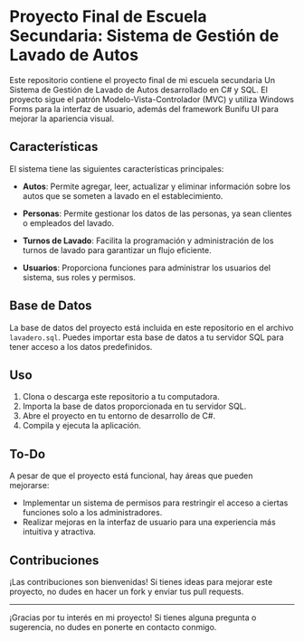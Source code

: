 # Proyecto Final de Escuela Secundaria: Sistema de Gestión de Lavado de Autos

Este repositorio contiene el proyecto final de mi escuela secundaria
Un Sistema de Gestión de Lavado de Autos desarrollado en C# y SQL. 
El proyecto sigue el patrón Modelo-Vista-Controlador (MVC) y utiliza Windows Forms para la interfaz de usuario, además del framework Bunifu UI para mejorar la apariencia visual.

## Características

El sistema tiene las siguientes características principales:

- **Autos**: Permite agregar, leer, actualizar y eliminar información sobre los autos que se someten a lavado en el establecimiento.

- **Personas**: Permite gestionar los datos de las personas, ya sean clientes o empleados del lavado.

- **Turnos de Lavado**: Facilita la programación y administración de los turnos de lavado para garantizar un flujo eficiente.

- **Usuarios**: Proporciona funciones para administrar los usuarios del sistema, sus roles y permisos.

## Base de Datos

La base de datos del proyecto está incluida en este repositorio en el archivo `lavadero.sql`. 
Puedes importar esta base de datos a tu servidor SQL para tener acceso a los datos predefinidos.

## Uso

1. Clona o descarga este repositorio a tu computadora.
2. Importa la base de datos proporcionada en tu servidor SQL.
3. Abre el proyecto en tu entorno de desarrollo de C#.
4. Compila y ejecuta la aplicación.

## To-Do

A pesar de que el proyecto está funcional, hay áreas que pueden mejorarse:

- Implementar un sistema de permisos para restringir el acceso a ciertas funciones solo a los administradores.
- Realizar mejoras en la interfaz de usuario para una experiencia más intuitiva y atractiva.

## Contribuciones

¡Las contribuciones son bienvenidas! Si tienes ideas para mejorar este proyecto, no dudes en hacer un fork y enviar tus pull requests.

---

¡Gracias por tu interés en mi proyecto! Si tienes alguna pregunta o sugerencia, no dudes en ponerte en contacto conmigo.
